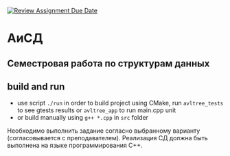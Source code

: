 [![Review Assignment Due Date](https://classroom.github.com/assets/deadline-readme-button-22041afd0340ce965d47ae6ef1cefeee28c7c493a6346c4f15d667ab976d596c.svg)](https://classroom.github.com/a/GjqtBd1s)
# АиСД
## Семестровая работа по структурам данных

## build and run
* use script `./run` in order to build project using CMake, run `avltree_tests` to see gtests results or `avltree_app` to run main.cpp unit
* or build manually using `g++ *.cpp` in `src` folder


Необходимо выполнить задание согласно выбранному варианту (согласовывается с преподавателем).
Реализация СД должна быть выполнена на языке программирования C++.
